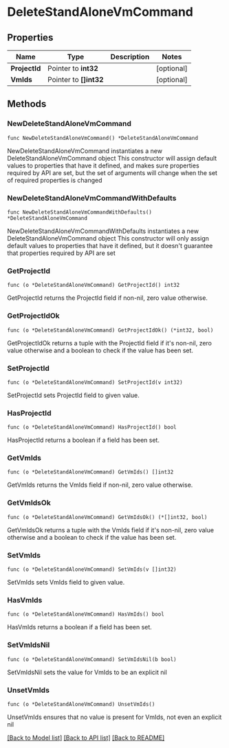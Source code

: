 # DeleteStandAloneVmCommand

## Properties

Name | Type | Description | Notes
------------ | ------------- | ------------- | -------------
**ProjectId** | Pointer to **int32** |  | [optional] 
**VmIds** | Pointer to **[]int32** |  | [optional] 

## Methods

### NewDeleteStandAloneVmCommand

`func NewDeleteStandAloneVmCommand() *DeleteStandAloneVmCommand`

NewDeleteStandAloneVmCommand instantiates a new DeleteStandAloneVmCommand object
This constructor will assign default values to properties that have it defined,
and makes sure properties required by API are set, but the set of arguments
will change when the set of required properties is changed

### NewDeleteStandAloneVmCommandWithDefaults

`func NewDeleteStandAloneVmCommandWithDefaults() *DeleteStandAloneVmCommand`

NewDeleteStandAloneVmCommandWithDefaults instantiates a new DeleteStandAloneVmCommand object
This constructor will only assign default values to properties that have it defined,
but it doesn't guarantee that properties required by API are set

### GetProjectId

`func (o *DeleteStandAloneVmCommand) GetProjectId() int32`

GetProjectId returns the ProjectId field if non-nil, zero value otherwise.

### GetProjectIdOk

`func (o *DeleteStandAloneVmCommand) GetProjectIdOk() (*int32, bool)`

GetProjectIdOk returns a tuple with the ProjectId field if it's non-nil, zero value otherwise
and a boolean to check if the value has been set.

### SetProjectId

`func (o *DeleteStandAloneVmCommand) SetProjectId(v int32)`

SetProjectId sets ProjectId field to given value.

### HasProjectId

`func (o *DeleteStandAloneVmCommand) HasProjectId() bool`

HasProjectId returns a boolean if a field has been set.

### GetVmIds

`func (o *DeleteStandAloneVmCommand) GetVmIds() []int32`

GetVmIds returns the VmIds field if non-nil, zero value otherwise.

### GetVmIdsOk

`func (o *DeleteStandAloneVmCommand) GetVmIdsOk() (*[]int32, bool)`

GetVmIdsOk returns a tuple with the VmIds field if it's non-nil, zero value otherwise
and a boolean to check if the value has been set.

### SetVmIds

`func (o *DeleteStandAloneVmCommand) SetVmIds(v []int32)`

SetVmIds sets VmIds field to given value.

### HasVmIds

`func (o *DeleteStandAloneVmCommand) HasVmIds() bool`

HasVmIds returns a boolean if a field has been set.

### SetVmIdsNil

`func (o *DeleteStandAloneVmCommand) SetVmIdsNil(b bool)`

 SetVmIdsNil sets the value for VmIds to be an explicit nil

### UnsetVmIds
`func (o *DeleteStandAloneVmCommand) UnsetVmIds()`

UnsetVmIds ensures that no value is present for VmIds, not even an explicit nil

[[Back to Model list]](../README.md#documentation-for-models) [[Back to API list]](../README.md#documentation-for-api-endpoints) [[Back to README]](../README.md)


